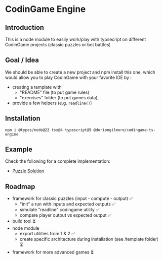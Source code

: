 # CodinGame Engine

## Introduction

This is a node module to easily work/play with typsecript on different CodinGame projects (classic puzzles or bot battles)

## Goal / Idea

We should be able to create a new project and npm install this one, which would allow you to play CodinGame with your favorite IDE by :

- creating a template with 
    - "README" file (to put game rules)
    - "exercises" folder (to put games data), 
- provide a few helpers (e.g. `readline()`)


## Installation

`npm i @types/node@22 tsx@4 typescript@5 @doriongilmore/codingame-ts-engine`

## Example

Check the following for a complete implementation:
- [Puzzle Solution](https://github.com/doriongilmore/cg-moves-in-maze)

## Roadmap

- framework for classic puzzles (input - compute - output) ✅
    - "init" a run with inputs and expected outputs ✅
    - simulate "readline" codingame utility ✅
    - compare player output vs expected output ✅
- build tool ⏳
- node module
    - export utilities from 1 & 2 ✅
    - create specific architecture during installation (see /template folder) ⏳
- framework for more advanced games ⏳
